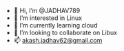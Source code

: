 - 👋 Hi, I’m @JADHAV789
- 👀 I’m interested in Linux 
- 🌱 I’m currently learning cloud
- 💞️ I’m looking to collaborate on Libux
- 📫 akash.jadhav62@gmail.com

<!---
JADHAV789/JADHAV789 is a ✨ special ✨ repository because its `README.md` (this file) appears on your GitHub profile.
You can click the Preview link to take a look at your changes.
--->
